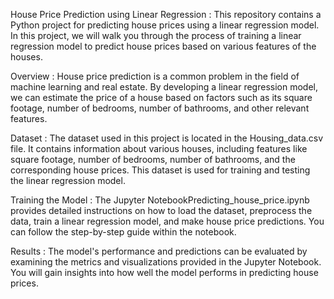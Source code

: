 House Price Prediction using Linear Regression : 
This repository contains a Python project for predicting house prices using a linear regression model. In this project, we will walk you through the process of training a linear regression model to predict house prices based on various features of the houses.

Overview : 
House price prediction is a common problem in the field of machine learning and real estate. By developing a linear regression model, we can estimate the price of a house based on factors such as its square footage, number of bedrooms, number of bathrooms, and other relevant features.

Dataset : 
The dataset used in this project is located in the Housing_data.csv file. It contains information about various houses, including features like square footage, number of bedrooms, number of bathrooms, and the corresponding house prices. This dataset is used for training and testing the linear regression model.

Training the Model : 
The Jupyter NotebookPredicting_house_price.ipynb provides detailed instructions on how to load the dataset, preprocess the data, train a linear regression model, and make house price predictions. You can follow the step-by-step guide within the notebook.

Results : 
The model's performance and predictions can be evaluated by examining the metrics and visualizations provided in the Jupyter Notebook. You will gain insights into how well the model performs in predicting house prices.
